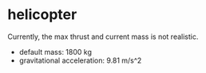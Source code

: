 # helicopter

Currently, the max thrust and current mass is not realistic.

- default mass: 1800 kg
- gravitational acceleration: 9.81 m/s^2

